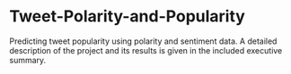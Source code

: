 # Tweet-Polarity-and-Popularity
Predicting tweet popularity using polarity and sentiment data. A detailed description of the project and its results is given in the included executive summary.
